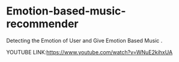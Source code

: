 # Emotion-based-music-recommender
Detecting the Emotion of User and Give Emotion Based Music .

YOUTUBE LINK:https://www.youtube.com/watch?v=WNuE2kihxUA
